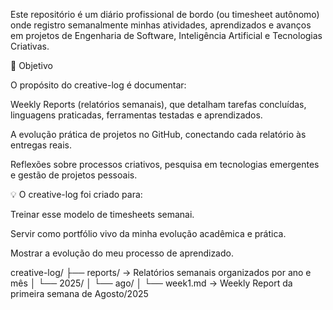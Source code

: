 Este repositório é um diário profissional de bordo (ou timesheet autônomo) onde registro semanalmente minhas atividades, aprendizados e avanços em projetos de Engenharia de Software, Inteligência Artificial e Tecnologias Criativas.

🎯 Objetivo

O propósito do creative-log é documentar:

Weekly Reports (relatórios semanais), que detalham tarefas concluídas, linguagens praticadas, ferramentas testadas e aprendizados.

A evolução prática de projetos no GitHub, conectando cada relatório às entregas reais.

Reflexões sobre processos criativos, pesquisa em tecnologias emergentes e gestão de projetos pessoais.

💡 O creative-log foi criado para:

Treinar esse modelo de timesheets semanai.

Servir como portfólio vivo da minha evolução acadêmica e prática.

Mostrar a evolução do meu processo de aprendizado.

creative-log/
├── reports/              → Relatórios semanais organizados por ano e mês
│   └── 2025/
│       └── ago/
│           └── week1.md  → Weekly Report da primeira semana de Agosto/2025
